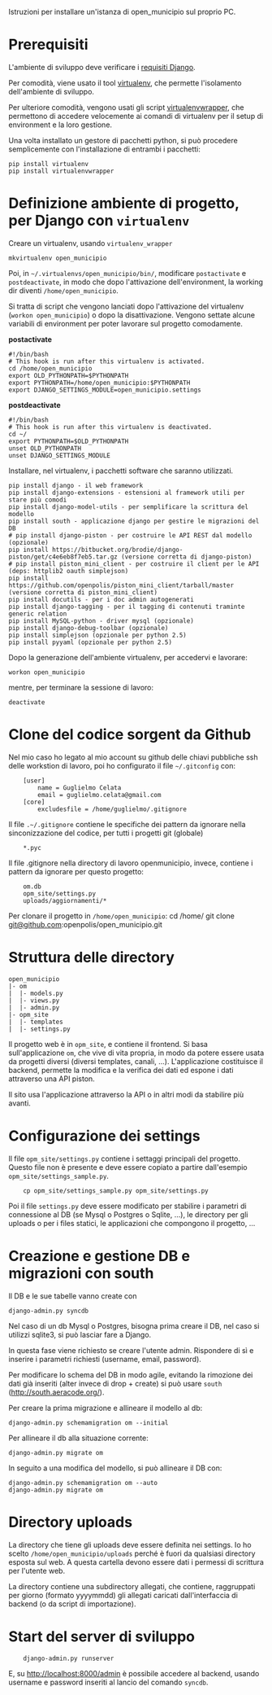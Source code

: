 Istruzioni per installare un'istanza di open_municipio sul proprio PC.

Prerequisiti
============

L'ambiente di sviluppo deve verificare i [requisiti Django](http://docs.djangoproject.com/en/dev/faq/install/).

Per comodità, viene usato il tool [virtualenv](http://www.arthurkoziel.com/2008/10/22/working-virtualenv/), che permette
l'isolamento dell'ambiente di sviluppo.

Per ulteriore comodità, vengono usati gli script [virtualenvwrapper](http://www.doughellmann.com/docs/virtualenvwrapper/), che permettono di accedere velocemente ai comandi di virtualenv per il setup di environment e la loro gestione.

Una volta installato un gestore di pacchetti python, si può procedere semplicemente con l'installazione di entrambi i pacchetti:

    pip install virtualenv
    pip install virtualenvwrapper



Definizione ambiente di progetto, per Django con `virtualenv`
=============================================================

Creare un virtualenv, usando `virtualenv_wrapper`

    mkvirtualenv open_municipio

Poi, in `~/.virtualenvs/open_municipio/bin/`, modificare `postactivate` e `postdeactivate`, in modo che dopo l'attivazione dell'environment, la working dir diventi `/home/open_municipio`.

Si tratta di script che vengono lanciati dopo l'attivazione del virtualenv (`workon open_municipio`) o dopo 
la disattivazione. Vengono settate alcune variabili di environment per poter lavorare sul progetto comodamente.

**postactivate**

    #!/bin/bash
    # This hook is run after this virtualenv is activated.
    cd /home/open_municipio
    export OLD_PYTHONPATH=$PYTHONPATH
    export PYTHONPATH=/home/open_municipio:$PYTHONPATH
    export DJANGO_SETTINGS_MODULE=open_municipio.settings

**postdeactivate**

    #!/bin/bash
    # This hook is run after this virtualenv is deactivated.
    cd ~/
    export PYTHONPATH=$OLD_PYTHONPATH
    unset OLD_PYTHONPATH
    unset DJANGO_SETTINGS_MODULE

Installare, nel virtualenv, i pacchetti software che saranno utilizzati.

    pip install django - il web framework
    pip install django-extensions - estensioni al framework utili per stare più comodi
    pip install django-model-utils - per semplificare la scrittura del modello
    pip install south - applicazione django per gestire le migrazioni del DB
    # pip install django-piston - per costruire le API REST dal modello (opzionale)
    pip install https://bitbucket.org/brodie/django-piston/get/c4e6eb8f7eb5.tar.gz (versione corretta di django-piston)
    # pip install piston_mini_client - per costruire il client per le API (deps: httplib2 oauth simplejson)
    pip install https://github.com/openpolis/piston_mini_client/tarball/master (versione corretta di piston_mini_client)
    pip install docutils - per i doc admin autogenerati
    pip install django-tagging - per il tagging di contenuti traminte generic relation
    pip install MySQL-python - driver mysql (opzionale)
    pip install django-debug-toolbar (opzionale)
    pip install simplejson (opzionale per python 2.5)
    pip install pyyaml (opzionale per python 2.5)

Dopo la generazione dell'ambiente virtualenv, per accedervi e lavorare:

    workon open_municipio
    
mentre, per terminare la sessione di lavoro:

    deactivate
    

Clone del codice sorgent da Github
==================================
Nel mio caso ho legato al mio account su github delle chiavi pubbliche ssh 
delle workstion di lavoro, poi ho configurato il file `~/.gitconfig` con:

		[user]
			name = Guglielmo Celata
			email = guglielmo.celata@gmail.com
		[core]
			excludesfile = /home/guglielmo/.gitignore	

Il file `.~/.gitignore` contiene le specifiche dei pattern da ignorare nella sinconizzazione del codice,
per tutti i progetti git (globale)

		*.pyc

Il file .gitignore nella directory di lavoro openmunicipio, invece, contiene
i pattern da ignorare per questo progetto:

		om.db
		opm_site/settings.py
		uploads/aggiornamenti/*


Per clonare il progetto in `/home/open_municipio`:
		cd /home/
		git clone git@github.com:openpolis/open_municipio.git


Struttura delle directory
=========================
    open_municipio
    |- om
    |  |- models.py
    |  |- views.py
    |  |- admin.py
    |- opm_site
    |  |- templates
    |  |- settings.py


Il progetto web è in `opm_site`, e contiene il frontend. Si basa sull'applicazione `om`, che vive di vita propria,
in modo da potere essere usata da progetti diversi (diversi templates, canali, ...).
L'applicazione costituisce il backend, permette la modifica e la verifica dei dati ed espone i dati attraverso una API piston.

Il sito usa l'applicazione attraverso la API o in altri modi da stabilire più avanti.


Configurazione dei settings
===========================
Il file `opm_site/settings.py` contiene i settaggi principali del progetto. Questo file non è presente e deve essere 
copiato a partire dall'esempio `opm_site/settings_sample.py`.

		cp opm_site/settings_sample.py opm_site/settings.py
		
Poi il file `settings.py` deve essere modificato per stabilire i parametri di connessione al DB (se Mysql o Postgres o Sqlite, ...),
le directory per gli uploads o per i files statici, le applicazioni che compongono il progetto, ...


Creazione e gestione DB e migrazioni con south
==============================================
Il DB e le sue tabelle vanno create con 

    django-admin.py syncdb

Nel caso di un db Mysql o Postgres, bisogna prima creare il DB, 
nel caso si utilizzi sqlite3, si può lasciar fare a Django.

In questa fase viene richiesto se creare l'utente admin. Rispondere di sì e
inserire i parametri richiesti (username, email, password).

Per modificare lo schema del DB in modo agile, evitando la rimozione dei dati già inseriti
(alter invece di drop + create) si può usare `south` (http://south.aeracode.org/).

Per creare la prima migrazione e allineare il modello al db:

    django-admin.py schemamigration om --initial

Per allineare il db alla situazione corrente:

    django-admin.py migrate om



In seguito a una modifica del modello, si può allineare il DB con:

    django-admin.py schemamigration om --auto
    django-admin.py migrate om


Directory uploads
=================
La directory che tiene gli uploads deve essere definita nei settings. Io ho scelto `/home/open_municipio/uploads`
perché è fuori da qualsiasi directory esposta sul web. A questa cartella devono essere dati i permessi di scrittura per
l'utente web.

La directory contiene una subdirectory allegati, che contiene, raggruppati per giorno (formato yyyymmdd) gli allegati
caricati dall'interfaccia di backend (o da script di importazione).


Start del server di sviluppo
============================
		django-admin.py runserver
		
E, su [http://localhost:8000/admin](http://localhost:8000/admin) è possibile accedere al backend, usando 
username e password inseriti al lancio del comando `syncdb`.

